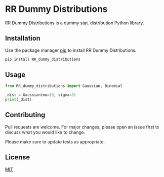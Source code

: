 # RR Dummy Distributions

RR Dummy Distributions is a dummy stat. distribution Python library.

## Installation

Use the package manager [pip](https://pip.pypa.io/en/stable/) to install RR Dummy Distributions.

```bash
pip install RR_dummy_distributions
```

## Usage

```python
from RR_dummy_distributions import Gaussian, Binomial

_dist = Gaussian(mu=10, sigma=3)
print(_dist)
```

## Contributing
Pull requests are welcome. For major changes, please open an issue first to discuss what you would like to change.

Please make sure to update tests as appropriate.

## License
[MIT](https://choosealicense.com/licenses/mit/)
